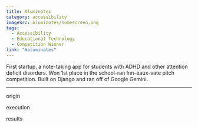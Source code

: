```yaml
---
title: Aluminotes
category: accessibility
imageSrc: Aluminotes/homescreen.png
tags:
  - Accessibility
  - Educational Technology
  - Competition Winner
link: "#aluminotes"
---
```


First startup, a note-taking app for students with ADHD and other attention deficit disorders. Won 1st place in the school-ran Inn-eaux-vate pitch competition. Built on Django and ran off of Google Gemini.

---

origin

execution

results